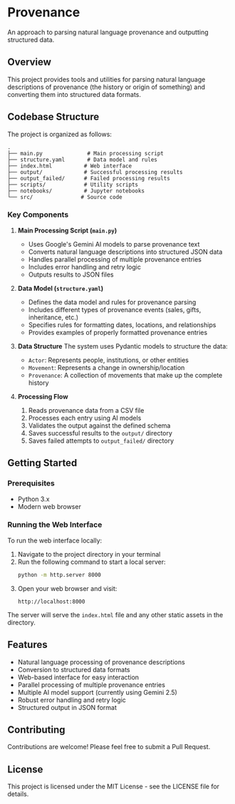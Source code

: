 # Provenance

An approach to parsing natural language provenance and outputting structured data.

## Overview

This project provides tools and utilities for parsing natural language descriptions of provenance (the history or origin of something) and converting them into structured data formats.

## Codebase Structure

The project is organized as follows:

```
.
├── main.py              # Main processing script
├── structure.yaml       # Data model and rules
├── index.html          # Web interface
├── output/             # Successful processing results
├── output_failed/      # Failed processing results
├── scripts/            # Utility scripts
├── notebooks/          # Jupyter notebooks
└── src/               # Source code
```

### Key Components

1. **Main Processing Script (`main.py`)**
   - Uses Google's Gemini AI models to parse provenance text
   - Converts natural language descriptions into structured JSON data
   - Handles parallel processing of multiple provenance entries
   - Includes error handling and retry logic
   - Outputs results to JSON files

2. **Data Model (`structure.yaml`)**
   - Defines the data model and rules for provenance parsing
   - Includes different types of provenance events (sales, gifts, inheritance, etc.)
   - Specifies rules for formatting dates, locations, and relationships
   - Provides examples of properly formatted provenance entries

3. **Data Structure**
   The system uses Pydantic models to structure the data:
   - `Actor`: Represents people, institutions, or other entities
   - `Movement`: Represents a change in ownership/location
   - `Provenance`: A collection of movements that make up the complete history

4. **Processing Flow**
   1. Reads provenance data from a CSV file
   2. Processes each entry using AI models
   3. Validates the output against the defined schema
   4. Saves successful results to the `output/` directory
   5. Saves failed attempts to `output_failed/` directory

## Getting Started

### Prerequisites

- Python 3.x
- Modern web browser

### Running the Web Interface

To run the web interface locally:

1. Navigate to the project directory in your terminal
2. Run the following command to start a local server:
   ```bash
   python -m http.server 8000
   ```
3. Open your web browser and visit:
   ```
   http://localhost:8000
   ```

The server will serve the `index.html` file and any other static assets in the directory.

## Features

- Natural language processing of provenance descriptions
- Conversion to structured data formats
- Web-based interface for easy interaction
- Parallel processing of multiple provenance entries
- Multiple AI model support (currently using Gemini 2.5)
- Robust error handling and retry logic
- Structured output in JSON format

## Contributing

Contributions are welcome! Please feel free to submit a Pull Request.

## License

This project is licensed under the MIT License - see the LICENSE file for details.
